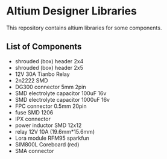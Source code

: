 # Altium Designer Libraries  

This repository contains altium libraries for some components.  

## List of Components  
* shrouded (box) header 2x4  
* shrouded (box) header 2x5  
* 12V 30A Tianbo Relay  
* 2n2222 SMD  
* DG300 connector 5mm 2pin  
* SMD electrolyte capacitor 100uF 16v  
* SMD electrolyte capacitor 1000uF 16v  
* FPC connector 0.5mm 20pin  
* fuse SMD 1206  
* IPX connector  
* power inductor SMD 12x12  
* relay 12V 10A (19.6mm*15.6mm)  
* Lora module RFM95 sparkfun  
* SIM800L Coreboard (red)  
* SMA connector  